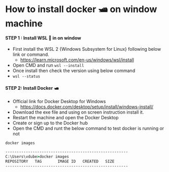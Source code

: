 # How to install docker 🛥 on window machine

#### STEP 1 : Install WSL 🐧 in on window
- First install the WSL 2 {Windows Subsystem for Linux} following below link or command.
	- https://learn.microsoft.com/en-us/windows/wsl/install
- Open CMD and run `wsl --install`
- Once install then check the version using below command
- `wsl --status`

#### STEP 2: Install Docker 🛥
- Official link for Docker Desktop for Windows
	- https://docs.docker.com/desktop/setup/install/windows-install/
- Download the exe file and using on screen instruction install it.
- Restart the machine and open the Docker Desktop
- Create or sign up to the Docker hub
- Open the CMD and runt the below command to test docker is running or not

```cmd
docker images

------------------------------------------------------
C:\Users\vdube>docker images
REPOSITORY   TAG       IMAGE ID   CREATED   SIZE
------------------------------------------------------
```

